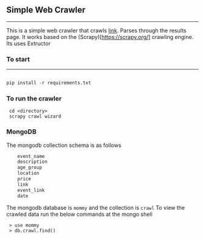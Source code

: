 ## Simple Web Crawler
-----------------

This is a simple web crawler that crawls
[link](https://mommypoppins.com/events?area%5B%5D=118&field_event_date_value%5B%5D=03-04-2017&event_end=2017-04-07). Parses through the results page. It works based on the (Scrapy)[https://scrapy.org/] crawling engine. Its uses Extructor

### To start 
------------
```python

pip install -r requirements.txt

````

### To run the crawler

```
 cd <directory>
 scrapy crawl wizard

````

### MongoDB

The mongodb collection schema is as follows

```python
    event_name  
    description 
    age_group    
    location     
    price        
    link		 
    event_link 
    date
```
The mongodb database is `mommy` and the collection is `crawl`
To view the crawled data run the below commands at the mongo shell

```
 > use mommy
 > db.crawl.find()

```
